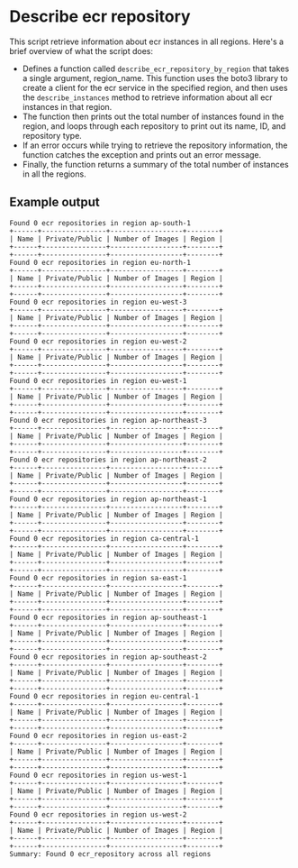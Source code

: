 # Describe ecr repository

This script retrieve information about ecr instances in all regions. Here's a brief overview of what the script does:

* Defines a function called `describe_ecr_repository_by_region` that takes a single argument, region_name. This function uses the boto3 library to create a client for the ecr service in the specified region, and then uses the `describe_instances` method to retrieve information about all ecr instances in that region.
* The function then prints out the total number of instances found in the region, and loops through each repository to print out its name, ID, and repository type.
* If an error occurs while trying to retrieve the repository information, the function catches the exception and prints out an error message.
* Finally, the function returns a summary of the total number of instances in all the regions.

## Example output

```shell
Found 0 ecr repositories in region ap-south-1
+------+----------------+------------------+--------+
| Name | Private/Public | Number of Images | Region |
+------+----------------+------------------+--------+
+------+----------------+------------------+--------+
Found 0 ecr repositories in region eu-north-1
+------+----------------+------------------+--------+
| Name | Private/Public | Number of Images | Region |
+------+----------------+------------------+--------+
+------+----------------+------------------+--------+
Found 0 ecr repositories in region eu-west-3
+------+----------------+------------------+--------+
| Name | Private/Public | Number of Images | Region |
+------+----------------+------------------+--------+
+------+----------------+------------------+--------+
Found 0 ecr repositories in region eu-west-2
+------+----------------+------------------+--------+
| Name | Private/Public | Number of Images | Region |
+------+----------------+------------------+--------+
+------+----------------+------------------+--------+
Found 0 ecr repositories in region eu-west-1
+------+----------------+------------------+--------+
| Name | Private/Public | Number of Images | Region |
+------+----------------+------------------+--------+
+------+----------------+------------------+--------+
Found 0 ecr repositories in region ap-northeast-3
+------+----------------+------------------+--------+
| Name | Private/Public | Number of Images | Region |
+------+----------------+------------------+--------+
+------+----------------+------------------+--------+
Found 0 ecr repositories in region ap-northeast-2
+------+----------------+------------------+--------+
| Name | Private/Public | Number of Images | Region |
+------+----------------+------------------+--------+
+------+----------------+------------------+--------+
Found 0 ecr repositories in region ap-northeast-1
+------+----------------+------------------+--------+
| Name | Private/Public | Number of Images | Region |
+------+----------------+------------------+--------+
+------+----------------+------------------+--------+
Found 0 ecr repositories in region ca-central-1
+------+----------------+------------------+--------+
| Name | Private/Public | Number of Images | Region |
+------+----------------+------------------+--------+
+------+----------------+------------------+--------+
Found 0 ecr repositories in region sa-east-1
+------+----------------+------------------+--------+
| Name | Private/Public | Number of Images | Region |
+------+----------------+------------------+--------+
+------+----------------+------------------+--------+
Found 0 ecr repositories in region ap-southeast-1
+------+----------------+------------------+--------+
| Name | Private/Public | Number of Images | Region |
+------+----------------+------------------+--------+
+------+----------------+------------------+--------+
Found 0 ecr repositories in region ap-southeast-2
+------+----------------+------------------+--------+
| Name | Private/Public | Number of Images | Region |
+------+----------------+------------------+--------+
+------+----------------+------------------+--------+
Found 0 ecr repositories in region eu-central-1
+------+----------------+------------------+--------+
| Name | Private/Public | Number of Images | Region |
+------+----------------+------------------+--------+
+------+----------------+------------------+--------+
Found 0 ecr repositories in region us-east-2
+------+----------------+------------------+--------+
| Name | Private/Public | Number of Images | Region |
+------+----------------+------------------+--------+
+------+----------------+------------------+--------+
Found 0 ecr repositories in region us-west-1
+------+----------------+------------------+--------+
| Name | Private/Public | Number of Images | Region |
+------+----------------+------------------+--------+
+------+----------------+------------------+--------+
Found 0 ecr repositories in region us-west-2
+------+----------------+------------------+--------+
| Name | Private/Public | Number of Images | Region |
+------+----------------+------------------+--------+
+------+----------------+------------------+--------+
Summary: Found 0 ecr_repository across all regions

```
